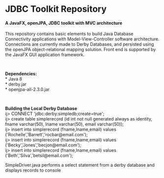 <h1>JDBC Toolkit Repository</h1>
<h4><b>A JavaFX, openJPA, JDBC toolkit with MVC architecture</b></h4>
<p>This repository contains basic elements to build Java Database Connectivity applications with Model-View-Controller software architecture.  Connections are currently made to Derby Databases, and persisted using the openJPA object-relational mapping solution.  Front end is supported by the JavaFX GUI application framework.</p>
<br>
<p><b>Dependencies:</b>
<br>* Java 8
<br>* derby.jar
<br>* openjpa-all-2.3.0.jar</p>
<br>
<p><b>Building the Local Derby Database</b>
<br>ij> CONNECT 'jdbc:derby:simpledb;create=true';
<br>ij> create table simplerecord (id int not null generated always as identity, fname varchar(50), lname varchar(50), email varchar(50));
<br>ij> insert into simplerecord (fname,lname,email) values ('Rochelle','Barrett','rocbar@email.com');
<br>ij> insert into simplerecord (fname,lname,email) values ('Becky','Jones','becjon@email.com');
<br>ij> insert into simplerecord (fname,lname,email) values ('Beth','Silva','betsil@email.com');</p>

</p>SimpleDriver.java performs a select statement from a derby database and displays records to console</p>
